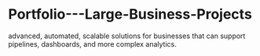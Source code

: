 # Portfolio---Large-Business-Projects
advanced, automated, scalable solutions for businesses that can support pipelines, dashboards, and more complex analytics.
